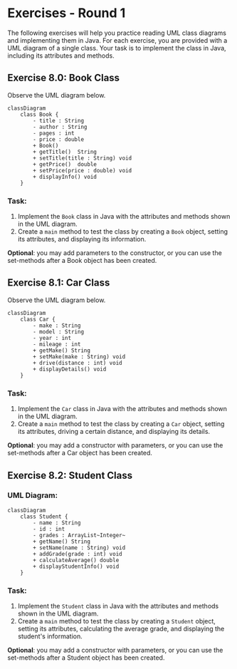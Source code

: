 # Exercises - Round 1

The following exercises will help you practice reading UML class diagrams and implementing them in Java. For each exercise, you are provided with a UML diagram of a single class. Your task is to implement the class in Java, including its attributes and methods.

## Exercise 8.0: Book Class

Observe the UML diagram below.

```mermaid
classDiagram
	class Book {
		- title : String
		- author : String
		- pages : int
		- price : double
		+ Book()
		+ getTitle()  String
		+ setTitle(title : String) void
		+ getPrice()  double
		+ setPrice(price : double) void
		+ displayInfo() void
	}
```

### Task:
1. Implement the `Book` class in Java with the attributes and methods shown in the UML diagram.
2. Create a `main` method to test the class by creating a `Book` object, setting its attributes, and displaying its information.

**Optional**: you may add parameters to the constructor, or you can use the set-methods after a Book object has been created.

## Exercise 8.1: Car Class

Observe the UML diagram below.

```mermaid
classDiagram
	class Car {
		- make : String
		- model : String
		- year : int
		- mileage : int
		+ getMake() String
		+ setMake(make : String) void
		+ drive(distance : int) void
		+ displayDetails() void
	}
```

### Task:
1. Implement the `Car` class in Java with the attributes and methods shown in the UML diagram.
2. Create a `main` method to test the class by creating a `Car` object, setting its attributes, driving a certain distance, and displaying its details.

**Optional**: you may add a constructor with parameters, or you can use the set-methods after a Car object has been created.

## Exercise 8.2: Student Class

### UML Diagram:
```mermaid
classDiagram
	class Student {
		- name : String
		- id : int
		- grades : ArrayList~Integer~
		+ getName() String
		+ setName(name : String) void
		+ addGrade(grade : int) void
		+ calculateAverage() double
		+ displayStudentInfo() void
	}
```

### Task:
1. Implement the `Student` class in Java with the attributes and methods shown in the UML diagram.
2. Create a `main` method to test the class by creating a `Student` object, setting its attributes, calculating the average grade, and displaying the student's information.

**Optional**: you may add a constructor with parameters, or you can use the set-methods after a Student object has been created.